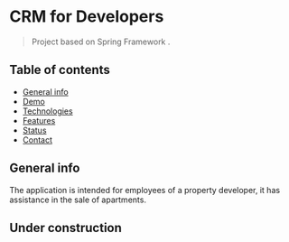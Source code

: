 # CRM for Developers
> Project based on Spring Framework .

## Table of contents
* [General info](#general-info)
* [Demo](#demo)
* [Technologies](#technologies)
* [Features](#features)
* [Status](#status)
* [Contact](#contact)

## General info
The application is intended for employees of a property developer, it has assistance in the sale of apartments. 


## Under construction
